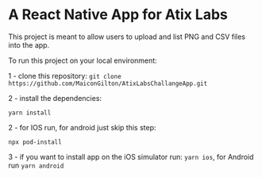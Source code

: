 # A React Native App for Atix Labs

This project is meant to allow users to upload and list PNG and CSV files into the app.

To run this project on your local environment:

1 - clone this repository:
`git clone https://github.com/MaiconGilton/AtixLabsChallangeApp.git`

2 - install the dependencies:

`yarn install`

2 - for IOS run, for android just skip this step:

`npx pod-install`

3 - if you want to install app on the iOS simulator run:
  `yarn ios`, for Android run `yarn android`
